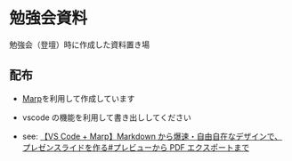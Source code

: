 # 勉強会資料

勉強会（登壇）時に作成した資料置き場

## 配布

- [Marp](https://yhatt.github.io/marp/)を利用して作成しています
- vscode の機能を利用して書き出ししてください

- see: [【VS Code + Marp】Markdown から爆速・自由自在なデザインで、プレゼンスライドを作る#プレビューから PDF エクスポートまで](https://qiita.com/tomo_makes/items/aafae4021986553ae1d8#%E3%83%97%E3%83%AC%E3%83%93%E3%83%A5%E3%83%BC%E3%81%8B%E3%82%89pdf%E3%82%A8%E3%82%AF%E3%82%B9%E3%83%9D%E3%83%BC%E3%83%88%E3%81%BE%E3%81%A7)
